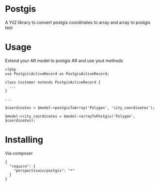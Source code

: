 Postgis
=======
A Yii2 library to convert postgis coordinates to array and array to postgis text

Usage
=======
Extend your AR model to postgis AR and use yout methods

```
<?php
use Postgis\ActiveRecord as PostgisActiveRecord;

class Customer extends PostgisActiveRecord {
  ...
}

...

$coordinates = $model->postgisToArray('Polygon', 'city_coordinates');

$model->city_coordinates = $model->arrayToPostgis('Polygon', $coordinates);
```

Installing
======
Via composer

```
{
  "require": {
    "perspectivain/postgis": "*"
  }
}
```
```
